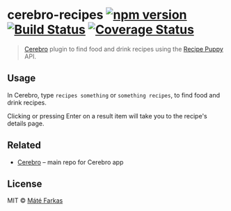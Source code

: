 # cerebro-recipes [![npm version](https://badge.fury.io/js/cerebro-recipes.svg)](https://badge.fury.io/js/cerebro-recipes) [![Build Status](https://travis-ci.org/wolfika/cerebro-recipes.svg?branch=master)](https://travis-ci.org/wolfika/cerebro-recipes) [![Coverage Status](https://coveralls.io/repos/github/wolfika/cerebro-recipes/badge.svg?branch=master)](https://coveralls.io/github/wolfika/cerebro-recipes?branch=master)

> [Cerebro](https://cerebroapp.com/) plugin to find food and drink recipes using the [Recipe Puppy](http://www.recipepuppy.com/) API.


## Usage

In Cerebro, type `recipes something` or `something recipes`, to find food and drink recipes.

Clicking or pressing Enter on a result item will take you to the recipe's details page.


## Related

- [Cerebro](https://github.com/KELiON/cerebro) – main repo for Cerebro app


## License

MIT © [Máté Farkas](https://github.com/wolfika)
